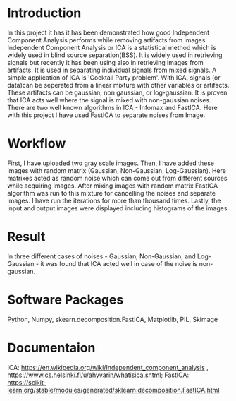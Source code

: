 # Introduction
In this project it has it has been demonstrated how good Independent Component Analysis performs while removing artifacts from images.
Independent Component Analysis or ICA is a statistical method which is widely used in blind source separation(BSS). It is widely used in retrieving signals but
recently it has been using also in retrieving images from artifacts. It is used in separating individual signals from mixed signals. A simple application of ICA is
'Cocktail Party problem'. With ICA, signals (or data)can be seperated from a linear mixture with other variables or artifacts. These artifacts can be gaussian, non
gaussian, or log-gaussian. 
It is proven that ICA acts well where the signal is mixed with non-gaussian noises. There are two well known algorithms in ICA - Infomax and FastICA. 
Here with this project I have used FastICA to separate noises from Image. 
# Workflow
First, I have uploaded two gray scale images. Then, I have added these images with random matrix (Gaussian, Non-Gaussian, Log-Gaussian). Here matrixes acted as
random noise which can come out from different sources while acquiring images. After mixing images with random matrix FastICA algorithm was run to this mixture
for cancelling the noises and separate images. I have run the iterations for more than thousand times. 
Lastly, the input and output images were displayed including histograms of the images. 
# Result
In three different cases of noises - Gaussian, Non-Gaussian, and Log-Gaussian - it was found that ICA acted well in case of the noise is non-gaussian. 
# Software Packages
Python, Numpy, skearn.decomposition.FastICA, Matplotlib, PIL, Skimage
# Documentaion
ICA: 
https://en.wikipedia.org/wiki/Independent_component_analysis , 
https://www.cs.helsinki.fi/u/ahyvarin/whatisica.shtml;
FastICA: 
https://scikit-learn.org/stable/modules/generated/sklearn.decomposition.FastICA.html
